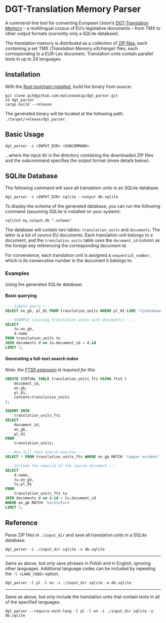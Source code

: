 # DGT-Translation Memory Parser

A command-line tool for converting European Union’s [DGT-Translation Memory](https://joint-research-centre.ec.europa.eu/language-technology-resources/dgt-translation-memory_en) – a multilingual corpus of EU’s legislative documents – from TMX to other output formats (currently only a SQLite database).

The translation memory is distributed as a collection of [ZIP files](https://joint-research-centre.ec.europa.eu/language-technology-resources/dgt-translation-memory_en#download), each containing a set TMX (*Translation Memory eXchange*) files, each corresponding to a EUR-Lex document. Translation units contain parallel texts in up to 24 languages.

## Installation

With the [Rust toolchain installed](https://doc.rust-lang.org/cargo/getting-started/installation.html), build the binary from source:

```shell
git clone git@github.com:malinowskip/dgt_parser.git
cd dgt_parser
cargo build --release
```

The generated binary will be located at the following path: `./target/release/dgt_parser`.

## Basic Usage

```shell
dgt_parser -i <INPUT_DIR> <SUBCOMMAND>
```
...where the input dir is the directory containing the downloaded ZIP files and the subcommand specifies the output format (more details below).

## SQLite Database
The following command will save all translation units in an SQLite database.

```shell
dgt_parser -i <INPUT_DIR> sqlite --output db.sqlite
```

To display the schema of the generated database, you can run the following command (assuming SQLite is installed on your system):

```shell
sqlite3 my_output.db ".schema"
```

The database will contain two tables: `translation_units` and `documents`. The latter is a list of source EU documents. Each translation unit belongs to a document, and the `translation_units` table uses the `document_id` column as the foreign key referencing the corresponding document id.

For convenience, each translation unit is assigned a `sequential_number`, which is its consecutive number in the document it belongs to.

### Examples
Using the generated SQLite database:

#### Basic querying

```sql
--- Simple query ---
SELECT en_gb, pl_01 FROM translation_units WHERE pl_01 LIKE '%jednakowoż%' LIMIT 5;

--- EXAMPLE (joining translation units with documents) ---
SELECT
    tu.en_gb,
    d.name
FROM translation_units tu
JOIN documents d on tu.document_id = d.id
LIMIT 5;
```

#### Generating a full-text search index
*Note: the [FTS5 extension](https://www.sqlite.org/fts5.html) is required for this.*

```sql
CREATE VIRTUAL TABLE translation_units_fts USING fts5 (
    document_id,
    en_gb,
    pl_01,
    content=translation_units
);

INSERT INTO
    translation_units_fts
SELECT
    document_id,
    en_gb,
    pl_01
FROM
    translation_units;

--- Run full-text search queries ---
SELECT * FROM translation_units_fts WHERE en_gb MATCH 'tamper evident' LIMIT 5;

--- Include the name/id of the source document ---
SELECT
    d.name,
    tu.en_gb,
    tu.pl_01
FROM 
    translation_units_fts tu
JOIN documents d on d.id = tu.document_id
WHERE en_gb MATCH 'heretofore'
LIMIT 5;
```

## Reference

Parse ZIP files in `./input_dir` and save all translation units in a SQLite database:
```shell
dgt_parser -i ./input_dir sqlite -o db.sqlite
```
---

Same as above, but only save phrases in Polish and in English, ignoring other languages. Additional language codes can be included by repeating the `-l <LANG_CODE>` option.
```shell
dgt_parser -l pl -l en -i ./input_dir sqlite -o db.sqlite
```

---

Same as above, but only include the translation units that contain texts in all of the specified languages.

```shell
dgt_parser --require-each-lang -l pl -l en -i ./input_dir sqlite -o db.sqlite
```